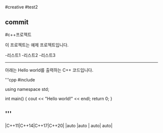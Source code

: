 #creative
#test2
## commit

#c++프로젝트

이 프로젝트는 예제 프로젝트입니다.

-리스트1
-리스트2
-리스트3

---------------------------------------------------------------------

아래는 Hello world를 출력하는 C++ 코드입니다.

'''cpp
#include <iostream>

using namespace std;

int main()
{
  cout << "Hello world!" << endl;
  return 0;
}

'''
----------------------------------------------------------------------
|C++11|C++14|C++17|C++20|
|auto |auto | auto| auto|
